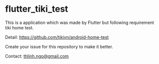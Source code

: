 # flutter_tiki_test

This is a application which was made by Flutter but following requirement tiki home test.

Detail: https://github.com/tikivn/android-home-test

Create your issue for this repository to make it better.

Contact: thlinh.ngo@gmail.com